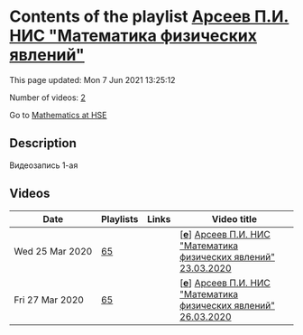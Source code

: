 # Contents of the playlist [Арсеев П.И. НИС "Математика физических явлений"](https://www.youtube.com/playlist?list=PLq3E5oubNNoA5JylCRQvyJFQ6d2Pudnmd)

This page updated: Mon 7 Jun 2021 13:25:12

Number of videos: [2](#videos)

Go to [Mathematics at HSE](../README.md)

## Description

Видеозапись 1-ая

## Videos

|Date|Playlists|Links|Video title|
|---|---|---|---|
| Wed&nbsp;25&nbsp;Mar&nbsp;2020 | [65](../playlists/65 "Арсеев П.И. НИС &#34;Математика физических явлений&#34;") |  | [[**e**](https://studio.youtube.com/video/ezO-4SZXmIk/edit "Edit")] [Арсеев П.И. НИС &#34;Математика физических явлений&#34; 23.03.2020](https://www.youtube.com/watch?v=ezO-4SZXmIk&list=PLq3E5oubNNoA5JylCRQvyJFQ6d2Pudnmd "Научно-исследовательский семинар &#34;Математика физических явлений&#34;. 23.03.2020.&#013;Арсеев П.И.") |
| Fri&nbsp;27&nbsp;Mar&nbsp;2020 | [65](../playlists/65 "Арсеев П.И. НИС &#34;Математика физических явлений&#34;") |  | [[**e**](https://studio.youtube.com/video/hgfIx_LRzSQ/edit "Edit")] [Арсеев П.И. НИС &#34;Математика физических явлений&#34; 26.03.2020](https://www.youtube.com/watch?v=hgfIx_LRzSQ&list=PLq3E5oubNNoA5JylCRQvyJFQ6d2Pudnmd "Видеозапись 2") |
